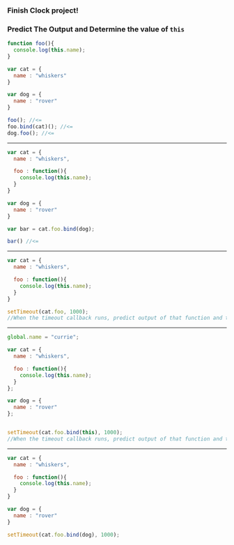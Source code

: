 ### Finish Clock project!

### Predict The Output and Determine the value of `this`

```javascript
function foo(){
  console.log(this.name);
}

var cat = {
  name : "whiskers"
}

var dog = {
  name : "rover"
}

foo(); //<=
foo.bind(cat)(); //<=
dog.foo(); //<=
```
--------------------------------------------------------------------------------
```javascript
var cat = {
  name : "whiskers",

  foo : function(){
    console.log(this.name);
  }
}

var dog = {
  name : "rover"
}

var bar = cat.foo.bind(dog);

bar() //<=
```
--------------------------------------------------------------------------------
```javascript
var cat = {
  name : "whiskers",

  foo : function(){
    console.log(this.name);
  }
}

setTimeout(cat.foo, 1000);
//When the timeout callback runs, predict output of that function and the value of `this`
```
--------------------------------------------------------------------------------
```javascript
global.name = "currie";

var cat = {
  name : "whiskers",

  foo : function(){
    console.log(this.name);
  }
};

var dog = {
  name : "rover"
};


setTimeout(cat.foo.bind(this), 1000);
//When the timeout callback runs, predict output of that function and the value of `this`
```
--------------------------------------------------------------------------------
```javascript
var cat = {
  name : "whiskers",

  foo : function(){
    console.log(this.name);
  }
}

var dog = {
  name : "rover"
}

setTimeout(cat.foo.bind(dog), 1000);
```
